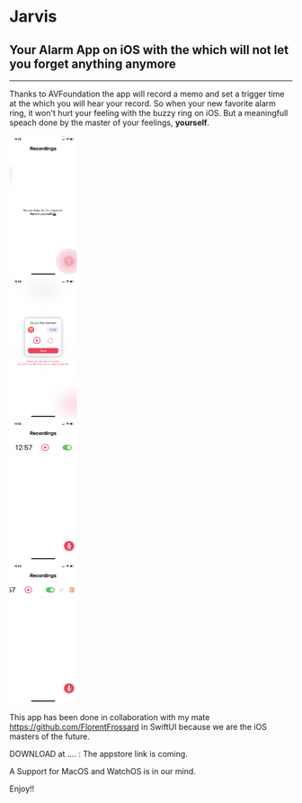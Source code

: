 # Jarvis

## Your Alarm App on iOS with the which will not let you forget anything anymore

---

Thanks to AVFoundation the app will record a memo and set a trigger time at the which you will hear your record. 
So when your new favorite alarm ring, it won't hurt your feeling with the buzzy ring on iOS. 
But a meaningfull speach done by the master of your feelings, **yourself**.


<div class="row">
  <div class="column">
    <img src="https://github.com/lucchettan/Jarvis/blob/master/homeWhileRecording.PNG" width="120" height="250">
  </div>
  <div class="column">
    <img src="https://github.com/lucchettan/Jarvis/blob/master/selectTime.PNG" alt="Forest" width="120" height="250">
  </div>
  <div class="column">
    <img src="https://github.com/lucchettan/Jarvis/blob/master/homeNotEmpty.PNG" alt="Mountains" width="120" height="250">
  </div>
    <div class="column">
    <img src="https://github.com/lucchettan/Jarvis/blob/master/editFeature.PNG" alt="Mountains" width="120" height="250">
  </div>
</div>

This app has been done in collaboration with my mate https://github.com/FlorentFrossard in SwiftUI because we are the iOS masters of the future.

DOWNLOAD at .... : The appstore link is coming.


A Support for MacOS and WatchOS is in our mind. 

Enjoy!! 
